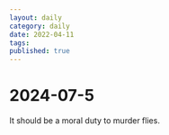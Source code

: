 ```yaml
---
layout: daily
category: daily
date: 2022-04-11
tags: 
published: true
---
```


# 2024-07-5
It should be a moral duty to murder flies.
